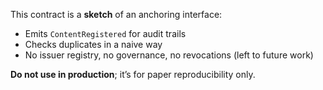 This contract is a **sketch** of an anchoring interface:
- Emits `ContentRegistered` for audit trails
- Checks duplicates in a naive way
- No issuer registry, no governance, no revocations (left to future work)

**Do not use in production**; it’s for paper reproducibility only.

